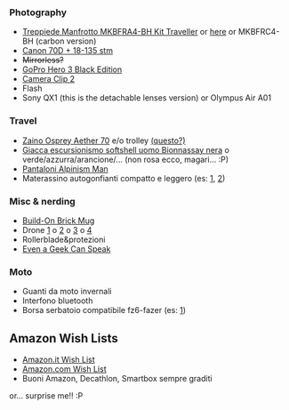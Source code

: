 <!-- 
.. link: 
.. description: 
.. tags: wishlist, wish, list
.. date: 2013/08/25 21:37:43
.. title: Wish List
.. slug: wish-list
-->

### Photography

* [Treppiede Manfrotto MKBFRA4-BH Kit Traveller](http://www.amazon.it/dp/B00COLBNTK/ref=wl_it_dp_o_pC_nS_ttl?_encoding=UTF8&colid=2M78R4SVWDPFF&coliid=I32LXQ0UA9IAA5) or [here](http://www.lina24.com/go/product_info.php?products_id=24088) or MKBFRC4-BH (carbon version)
* [Canon 70D + 18-135 stm](http://www.amazon.it/Canon-Fotocamera-Megapixel-Obiettivo-Antracite/dp/B00DSR6OIY/ref=sr_1_1?s=electronics&ie=UTF8&qid=1417527265&sr=1-1&keywords=canon+70d+18-135+stm)
* <s>Mirrorless?</s>
* [GoPro Hero 3 Black Edition](http://www.amazon.it/GoPro-Edition-Videocamera-Digitale-Megapixel/dp/B009TCD8V8/ref=wl_it_dp_o_pd_S_nC?ie=UTF8&colid=2M78R4SVWDPFF&coliid=IJJJM59D5RQ6A)
* [Camera Clip 2](http://www.kickstarter.com/projects/97103764/capture-camera-clip-v2)
* Flash
* Sony QX1 (this is the detachable lenses version) or Olympus Air A01

### Travel

* [Zaino Osprey Aether 70](http://www.amazon.it/Osprey-Aether-70-Zaino-trekking/dp/B00EL15Y6E/ref=sr_1_fkmr0_2?ie=UTF8&qid=1417526738&sr=8-2-fkmr0&keywords=zaino+osprey+70+l) e/o trolley [(questo?)](http://www.kathmandu.co.uk/packs-and-bags/trolleys/terrane-pack-black-graphite.html) 
* [Giacca escursionismo softshell uomo Bionnassay nera](http://www.decathlon.it/pile-softshell-bionnassay-id_8189747.html) o verde/azzurra/arancione/... (non rosa ecco, magari... :P)
* [Pantaloni Alpinism Man](http://www.decathlon.it/pantaloni-alpinism-man-id_8010075.html)
* Materassino autogonfianti compatto e leggero 
(es: [1](http://www.decathlon.it/materassino-autogonfiante-a200-ultralight-l-id_8195174.html), 
[2](http://www.ferrino.it/catalog/sacchiletto-e-notte/78200-mat-autog-dream-mat-183x51x2-5-cm))


### Misc & nerding

* [Build-On Brick Mug](http://www.thinkgeek.com/product/ee3c/)
* Drone [1](http://www.amazon.it/DJI-Phantom-Quadricottero-riprese-aeree/dp/B00AGOSQI8/ref=sr_1_1?ie=UTF8&qid=1417527113&sr=8-1&keywords=DJI+Phantom+Aerial+UAV+Drone+Quadcopter+for+GoPro) o [2](http://www.amazon.it/dp/B00D2VJZBO/ref=wl_it_dp_o_pC_nS_ttl?_encoding=UTF8&colid=2M78R4SVWDPFF&coliid=I3K9NA428K0NJ2) o [3](http://www.amazon.it/Parrot-AR-Drone-Quadricottero-Edition-Batterie/dp/B00D8UP6I0/ref=sr_1_1?s=toys&ie=UTF8&qid=1417527172&sr=1-1&keywords=parrot+drone) o [4](http://3drobotics.com/solo/)
* Rollerblade&protezioni
* [Even a Geek Can Speak](http://www.amazon.it/Even-Geek-Can-Speak-Presentation/dp/0978577604/ref=wl_it_dp_o_pC_nS_nC?ie=UTF8&colid=2M78R4SVWDPFF&coliid=IBB6XPF74B57X)

### Moto

* Guanti da moto invernali
* Interfono bluetooth
* Borsa serbatoio compatibile fz6-fazer (es: [1](http://www.amazon.it/GIVI-BORSA-SERBATOIO-EA102-TRASF/dp/B00B22OGS2/ref=sr_1_3?ie=UTF8&qid=1429709531&sr=8-3&keywords=borsa+serbatoio+moto))

## Amazon Wish Lists

* [Amazon.it Wish List](http://www.amazon.it/registry/wishlist/2M78R4SVWDPFF)
* [Amazon.com Wish List](http://amzn.com/w/GU96RWE3H5B0)
* Buoni Amazon, Decathlon, Smartbox sempre graditi

or... surprise me!! :P
